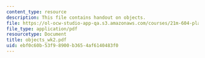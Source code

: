 ```yaml
---
content_type: resource
description: This file contains handout on objects.
file: https://ol-ocw-studio-app-qa.s3.amazonaws.com/courses/21m-604-playwriting-i-spring-2005/ebf0c60b53f98900b3654af6140483f0_objects_wk2.pdf
file_type: application/pdf
resourcetype: Document
title: objects_wk2.pdf
uid: ebf0c60b-53f9-8900-b365-4af6140483f0
---
```

